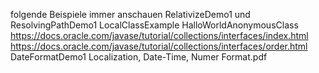 folgende Beispiele immer anschauen
        RelativizeDemo1 und ResolvingPathDemo1
        LocalClassExample
        HalloWorldAnonymousClass
        https://docs.oracle.com/javase/tutorial/collections/interfaces/index.html
        https://docs.oracle.com/javase/tutorial/collections/interfaces/order.html
        DateFormatDemo1
        Localization, Date-Time, Numer Format.pdf
